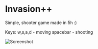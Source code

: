 Invasion++
=========
Simple, shooter game made in 5h :)

Keys:
 w,s,a,d  - moving
 spacebar - shooting

 ![Screenshot](github.com/rAum/asciihack/prev.png)
